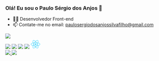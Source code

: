 ### Olá! Eu sou o Paulo Sérgio dos Anjos 👋

- 👨‍💻 Desenvolvedor Front-end
- 📫 Contate-me no email: paulosergiodosanjossilvafilho@gmail.com

<div>
  <img height="180cm" src="https://github-readme-stats.vercel.app/api/top-langs/?username=PauloSergiodosAnjos&hide_progress=true)"/>
</div>
    
<div>
  <img height="30cm" src="https://cdn.jsdelivr.net/gh/devicons/devicon/icons/javascript/javascript-original.svg" />
  <img height="30cm" src="https://cdn.jsdelivr.net/gh/devicons/devicon/icons/html5/html5-original.svg" />
  <img height="30cm" src="https://cdn.jsdelivr.net/gh/devicons/devicon/icons/css3/css3-original.svg" />
  <img height="30cm" src="https://cdn.jsdelivr.net/gh/devicons/devicon/icons/npm/npm-original-wordmark.svg" />
  <img height="30cm" src="https://raw.githubusercontent.com/devicons/devicon/1119b9f84c0290e0f0b38982099a2bd027a48bf1/icons/react/react-original.svg" />
</div>

<div>
  <a href="https://www.linkedin.com/in/paulo-sérgio-d-b64925236" target="_blank"><img src="https://img.shields.io/badge/LinkedIn-0077B5?style=for-the-badge&logo=linkedin&logoColor=white">
  <a href = "mailto:ngcpaulo1@gmail.com" target="_blank"><img src="https://img.shields.io/badge/Gmail-D14836?style=for-the-badge&logo=gmail&logoColor=white"
</div>
    


